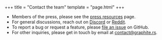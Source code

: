 +++
title = "Contact the team"
template = "page.html"
+++

* Members of the press, please see the [press resources](/press) page.
* For general discussions, reach out on [Discord](https://discord.graphite.rs) or [Reddit](https://www.reddit.com/r/graphite/). 
* To report a bug or request a feature, please [file an issue](https://github.com/GraphiteEditor/Graphite/issues/new) on GitHub.
* For other inquiries, please get in touch by email at <contact@graphite.rs>.
